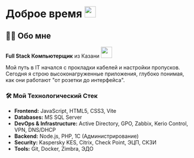 <h1>
  Доброе время
  <img src="https://media.giphy.com/media/hvRJCLFzcasrR4ia7z/giphy.gif" width="30px"/>
</h1>

## 👨‍💻 Обо мне
**Full Stack Компьютерщик** из Казани <img src="https://media.giphy.com/media/WUlplcMpOCEmTGBtBW/giphy.gif" width="30">

Мой путь в IT начался с прокладки кабелей и настройки пропусков. Сегодня я строю высоконагруженные приложения, глубоко понимая, как они работают "от розетки до интерфейса".

### 🛠️ Мой Технологический Стек

*   **Frontend:** JavaScript, HTML5, CSS3, Vite
*   **Databases:** MS SQL Server
*   **DevOps & Infrastructure:** Active Directory, GPO, Zabbix, Kerio Control, VPN, DNS/DHCP
*   **Backend:** Node.js, PHP, 1С (Администрирование)
*   **Security:** Kaspersky KES, Citrix, Check Point, ЭЦП, СКЗИ
*   **Tools:** Git, Docker, Zimbra, ЭДО

